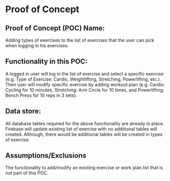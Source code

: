 # Proof of Concept

## Proof of Concept (POC) Name:
Adding types of exercises to the list of exercises that the user can pick when logging in his exercises.

## Functionality in this POC:
A logged in user will log in the list of exercise and select a specific exercise (e.g. Type of Exercise: Cardio, Weightlifting, Stretching, Powerlifting, etc.). Then user will modify specific exercise by adding workout plan (e.g. Cardio: Cycling for 10 minutes, Stretching: Arm Circle for 10 times, and Powerlifting: Bench Press for 10 reps in 3 sets).

## Data store:
All database tables required for the above functionality are already in place. Firebase will update existing list of exercise with no  additional tables will created. Although, there would be additional tables will be created in types of exercise.

## Assumptions/Exclusions
The functionality to add/modify an existing exercise or work plan list that is not part of this POC.

